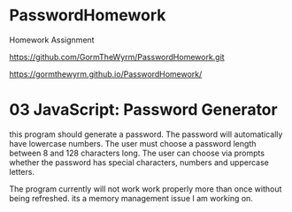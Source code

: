 # PasswordHomework
Homework Assignment

https://github.com/GormTheWyrm/PasswordHomework.git  

https://gormthewyrm.github.io/PasswordHomework/



# 03 JavaScript: Password Generator

this program should generate a password.
The password will automatically have lowercase numbers.
The user must choose a password length between 8 and 128 characters long.
The user can choose via prompts whether the password has special characters, numbers and uppercase letters.

The program currently will not work work properly more than once without being refreshed.
    its a memory management issue I am working on.
